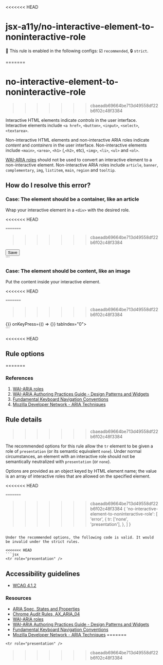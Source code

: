 <<<<<<< HEAD
# jsx-a11y/no-interactive-element-to-noninteractive-role

💼 This rule is enabled in the following configs: ☑️ `recommended`, 🔒 `strict`.

<!-- end auto-generated rule header -->
=======
# no-interactive-element-to-noninteractive-role
>>>>>>> cbaeadb69664be713d49558df22b6f02c48f3384

Interactive HTML elements indicate _controls_ in the user interface. Interactive elements include `<a href>`, `<button>`, `<input>`, `<select>`, `<textarea>`.

Non-interactive HTML elements and non-interactive ARIA roles indicate _content_ and _containers_ in the user interface. Non-interactive elements include `<main>`, `<area>`, `<h1>` (,`<h2>`, etc), `<img>`, `<li>`, `<ul>` and `<ol>`.

[WAI-ARIA roles](https://www.w3.org/TR/wai-aria-1.1/#usage_intro) should not be used to convert an interactive element to a non-interactive element. Non-interactive ARIA roles include `article`, `banner`, `complementary`, `img`, `listitem`, `main`, `region` and `tooltip`.

## How do I resolve this error?

### Case: The element should be a container, like an article

Wrap your interactive element in a `<div>` with the desired role.

<<<<<<< HEAD
```jsx
=======
```
>>>>>>> cbaeadb69664be713d49558df22b6f02c48f3384
<div role="article">
  <button>Save</button>
</div>
```

### Case: The element should be content, like an image

Put the content inside your interactive element.

<<<<<<< HEAD
```jsx
=======
```
>>>>>>> cbaeadb69664be713d49558df22b6f02c48f3384
<div
  role="button"
  onClick={() => {}}
  onKeyPress={() => {}}
  tabIndex="0">
  <div role="img" aria-label="Save" />
</div>
```

<<<<<<< HEAD
## Rule options
=======
### References

  1. [WAI-ARIA roles](https://www.w3.org/TR/wai-aria-1.1/#usage_intro)
  1. [WAI-ARIA Authoring Practices Guide - Design Patterns and Widgets](https://www.w3.org/TR/wai-aria-practices-1.1/#aria_ex)
  1. [Fundamental Keyboard Navigation Conventions](https://www.w3.org/TR/wai-aria-practices-1.1/#kbd_generalnav)
  1. [Mozilla Developer Network - ARIA Techniques](https://developer.mozilla.org/en-US/docs/Web/Accessibility/ARIA/ARIA_Techniques/Using_the_button_role#Keyboard_and_focus)

## Rule details
>>>>>>> cbaeadb69664be713d49558df22b6f02c48f3384

The recommended options for this rule allow the `tr` element to be given a role of `presentation` (or its semantic equivalent `none`). Under normal circumstances, an element with an interactive role should not be semantically neutralized with `presentation` (or `none`).

Options are provided as an object keyed by HTML element name; the value is an array of interactive roles that are allowed on the specified element.

<<<<<<< HEAD
```js
=======
```
>>>>>>> cbaeadb69664be713d49558df22b6f02c48f3384
{
  'no-interactive-element-to-noninteractive-role': [
    'error',
    {
      tr: ['none', 'presentation'],
    },
  ]
}
```

Under the recommended options, the following code is valid. It would be invalid under the strict rules.

<<<<<<< HEAD
```jsx
<tr role="presentation" />
```

## Accessibility guidelines

- [WCAG 4.1.2](https://www.w3.org/WAI/WCAG21/Understanding/name-role-value)

### Resources

- [ARIA Spec, States and Properties](https://www.w3.org/TR/wai-aria/#states_and_properties)
- [Chrome Audit Rules, AX_ARIA_04](https://github.com/GoogleChrome/accessibility-developer-tools/wiki/Audit-Rules#ax_aria_04)
- [WAI-ARIA roles](https://www.w3.org/TR/wai-aria-1.1/#usage_intro)
- [WAI-ARIA Authoring Practices Guide - Design Patterns and Widgets](https://www.w3.org/TR/wai-aria-practices-1.1/#aria_ex)
- [Fundamental Keyboard Navigation Conventions](https://www.w3.org/TR/wai-aria-practices-1.1/#kbd_generalnav)
- [Mozilla Developer Network - ARIA Techniques](https://developer.mozilla.org/en-US/docs/Web/Accessibility/ARIA/ARIA_Techniques/Using_the_button_role#Keyboard_and_focus)
=======
```
<tr role="presentation" />
```
>>>>>>> cbaeadb69664be713d49558df22b6f02c48f3384
